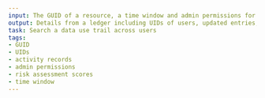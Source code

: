 ```yaml
---
input: The GUID of a resource, a time window and admin permissions for the Commons
output: Details from a ledger including UIDs of users, updated entries, and activity records that contain risk assessment scores
task: Search a data use trail across users
tags:
- GUID
- UIDs
- activity records
- admin permissions
- risk assessment scores
- time window
---
```

